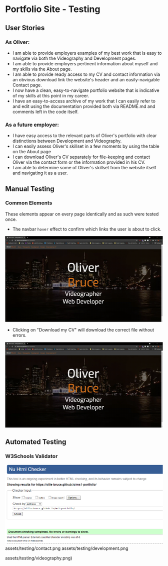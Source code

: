 # Portfolio Site - Testing

## User Stories

### As Oliver:

* I am able to provide employers examples of my best work that is easy to navigate via both the Videography and Development pages.
* I am able to provide employers pertinent information about myself and my skills via the About page.
* I am able to provide ready access to my CV and contact information via an obvious download link the website's header and an easily-navigable Contact page.
* I now have a clean, easy-to-navigate portfolio website that is indicative of my skills at this point in my career.
* I have an easy-to-access archive of my work that I can easily refer to and edit using the documentation provided both via README.md and comments left in the code itself.

### As a future employer:

* I have easy access to the relevant parts of Oliver's portfolio with clear distinctions between Development and Videography.
* I can easily assess Oliver's skillset in a few moments by using the table on the About page
* I can download Oliver's CV separately for file-keeping and contact Oliver via the contact form or the information provided in his CV.
* I am able to determine some of Oliver's skillset from the website itself and navigating it as a user.

## Manual Testing

### Common Elements

These elements appear on every page identically and as such were tested once. 

* The navbar `hover` effect to confirm which links the user is about to click.

![A gif showing the navbar elements being tested for their hover function](assets/testing/hover-testing.gif)

* Clicking on "Download my CV" will download the correct file without errors.

![A gif showing the CV download element being tested for function](assets/testing/download-testing.gif)

## Automated Testing

### W3Schools Validator

![W3School HTML Validation screenshots for all pages](assets/testing/landing.png)
assets/testing/contact.png
assets/testing/development.png

assets/testing/videography.png)

